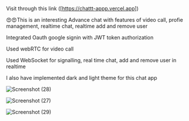Visit through this link ([https://chattt-appp.vercel.app])

😍😍This is an interesting Advance chat with features of video call, profie management, realtime chat, realtime add and remove user


Integrated Oauth google signin with JWT token authorization


Used webRTC for video call 


Used WebSocket for signalling, real time chat, add and remove user in realtime

I also have implemented dark and light theme for this chat app


![Screenshot (28)](https://github.com/panditshivammishra/MernChatApp/assets/109903290/656e6b81-d900-4bef-9978-95d7382943bd)



![Screenshot (27)](https://github.com/panditshivammishra/MernChatApp/assets/109903290/e30e25c5-dedf-4e3f-ad73-b3dce9168060)




![Screenshot (29)](https://github.com/panditshivammishra/MernChatApp/assets/109903290/a284c350-0333-4e89-bb11-690b97e990f1)



